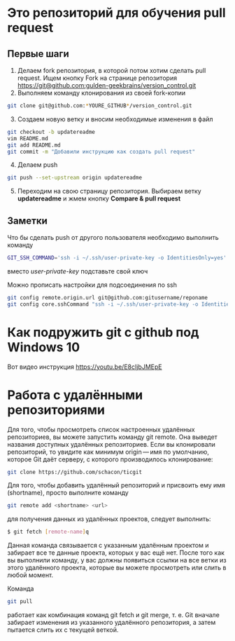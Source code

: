 ﻿# Это репозиторий для обучения pull request

## Первые шаги

1. Делаем fork репозитория, в которой потом хотим сделать pull request. Ищем кнопку Fork на странице репозитория <https://git@github.com:gulden-geekbrains/version_control.git>
2. Выполняем команду клонирования из своей fork-копии

```sh
git clone git@github.com:*YOURE_GITHUB*/version_control.git
```

3. Создаем новую ветку и вносим необходимые изменения в файл

```sh
git checkout -b updatereadme
vim README.md
git add README.md
git commit -m "Добавили инструкцию как создать pull request"
```

4. Делаем push

```sh
git push --set-upstream origin updatereadme
```

5. Переходим на свою страницу репозитория. Выбираем ветку **updatereadme** и жмем кнопку **Compare & pull request**

## Заметки

Что бы сделать push от другого пользователя необходимо выполнить команду

```sh
GIT_SSH_COMMAND='ssh -i ~/.ssh/user-private-key -o IdentitiesOnly=yes' git push git@github.com:gulden-geekbrains/version_control.git
```

вместо _user-private-key_ подставьте свой ключ

Можно прописать настройки для подсоединения по ssh

```sh
git config remote.origin.url git@github.com:gitusername/reponame
git config core.sshCommand "ssh -i ~/.ssh/user-private-key -o IdentitiesOnly=yes"
```

# Как подружить git с github под Windows 10

Вот видео инструкция https://youtu.be/E8cIjbJMEpE

# Работа с удалёнными репозиториями

Для того, чтобы просмотреть список настроенных удалённых репозиториев, вы можете запустить команду git remote. Она выведет названия доступных удалённых репозиториев. Если вы клонировали репозиторий, то увидите как минимум origin — имя по умолчанию, которое Git даёт серверу, с которого производилось клонирование:

```sh
git clone https://github.com/schacon/ticgit
```

Для того, чтобы добавить удалённый репозиторий и присвоить ему имя (shortname), просто выполните команду

```sh
git remote add <shortname> <url>
```

для получения данных из удалённых проектов, следует выполнить:

```sh
$ git fetch [remote-name]q
```

Данная команда связывается с указанным удалённым проектом и забирает все те данные проекта, которых у вас ещё нет. После того как вы выполнили команду, у вас должны появиться ссылки на все ветки из этого удалённого проекта, которые вы можете просмотреть или слить в любой момент.

Команда

```sh
git pull
```

работает как комбинация команд git fetch и git merge, т. е. Git вначале забирает изменения из указанного удалённого репозитория, а затем пытается слить их с текущей веткой.
